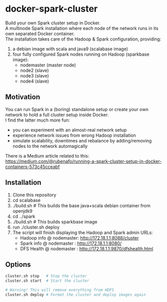 # docker-spark-cluster
Build your own Spark cluster setup in Docker.      
A multinode Spark installation where each node of the network runs in its own separated Docker container.   
The installation takes care of the Hadoop & Spark configuration, providing:
1) a debian image with scala and java9 (scalabase image)
2) four fully configured Spark nodes running on Hadoop (sparkbase image):
    * nodemaster (master node)
    * node2      (slave)
    * node3      (slave)
    * node4      (slave)

## Motivation
You can run Spark in a (boring) standalone setup or create your own network to hold a full cluster setup inside Docker.   
I find the latter much more fun:
* you can experiment with an almost-real network setup
* experience network issues from wrong Hadoop installation
* simulate scalability, downtimes and rebalance by adding/removing nodes to the network automagically   

There is a Medium article related to this: https://medium.com/@rubenafo/running-a-spark-cluster-setup-in-docker-containers-573c45cceabf

## Installation
1) Clone this repository
2) cd scalabase
3) ./build.sh    # This builds the base java+scala debian container from openjdk9
4) cd ../spark
5) ./build.sh    # This builds sparkbase image
6) run ./cluster.sh deploy
7) The script will finish displaying the Hadoop and Spark admin URLs:
    * Hadoop info @ nodemaster: http://172.18.1.1:8088/cluster
    * Spark info @ nodemaster : http://172.18.1.1:8080/
    * DFS Health @ nodemaster : http://172.18.1.1:9870/dfshealth.html

## Options
```bash
cluster.sh stop   # Stop the cluster
cluster.sh start  # Start the cluster

# Warning! This will remove everything from HDFS
cluster.sh deploy # Format the cluster and deploy images again
```
